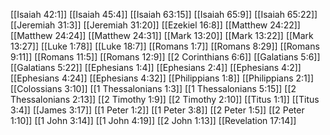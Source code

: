 [[Isaiah 42:1]]
[[Isaiah 45:4]]
[[Isaiah 63:15]]
[[Isaiah 65:9]]
[[Isaiah 65:22]]
[[Jeremiah 31:3]]
[[Jeremiah 31:20]]
[[Ezekiel 16:8]]
[[Matthew 24:22]]
[[Matthew 24:24]]
[[Matthew 24:31]]
[[Mark 13:20]]
[[Mark 13:22]]
[[Mark 13:27]]
[[Luke 1:78]]
[[Luke 18:7]]
[[Romans 1:7]]
[[Romans 8:29]]
[[Romans 9:11]]
[[Romans 11:5]]
[[Romans 12:9]]
[[2 Corinthians 6:6]]
[[Galatians 5:6]]
[[Galatians 5:22]]
[[Ephesians 1:4]]
[[Ephesians 2:4]]
[[Ephesians 4:2]]
[[Ephesians 4:24]]
[[Ephesians 4:32]]
[[Philippians 1:8]]
[[Philippians 2:1]]
[[Colossians 3:10]]
[[1 Thessalonians 1:3]]
[[1 Thessalonians 5:15]]
[[2 Thessalonians 2:13]]
[[2 Timothy 1:9]]
[[2 Timothy 2:10]]
[[Titus 1:1]]
[[Titus 3:4]]
[[James 3:17]]
[[1 Peter 1:2]]
[[1 Peter 3:8]]
[[2 Peter 1:5]]
[[2 Peter 1:10]]
[[1 John 3:14]]
[[1 John 4:19]]
[[2 John 1:13]]
[[Revelation 17:14]]
